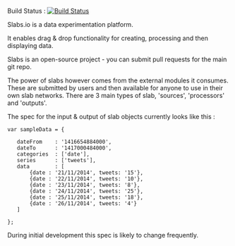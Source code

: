 Build Status : [![Build Status](https://api.shippable.com/projects/54774d48d46935d5fbbecc12/badge?branchName=master)](https://app.shippable.com/projects/54774d48d46935d5fbbecc12/builds/latest)

Slabs.io is a data experimentation platform. 

It enables drag & drop functionality for creating, processing and then displaying data.

Slabs is an open-source project - you can submit pull requests for the main git repo.

The power of slabs however comes from the external modules it consumes. These are submitted by users and then available for anyone to use in their own slab networks. There are 3 main types of slab, 'sources', 'processors' and 'outputs'.

The spec for the input & output of slab objects currently looks like this :


 ```
var sampleData = {

	dateFrom    : '1416654884000',
	dateTo      : '1417000484000',
	categories  : ['date'],
	series      : ['tweets'],
	data        : [
		{date : '21/11/2014', tweets: '15'},
		{date : '22/11/2014', tweets: '10'},
		{date : '23/11/2014', tweets: '8'},
		{date : '24/11/2014', tweets: '25'},
		{date : '25/11/2014', tweets: '18'},
		{date : '26/11/2014', tweets: '4'}
	]

};
 ```

During initial development this spec is likely to change frequently.
